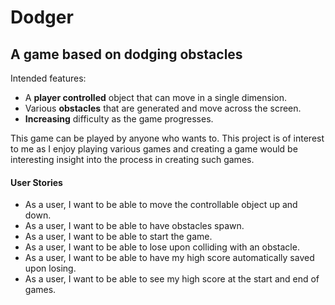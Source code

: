 # Dodger

## A game based on dodging obstacles 

Intended features:
- A **player controlled** object that can move in a single dimension.
- Various **obstacles** that are generated and move across the screen. 
- **Increasing** difficulty as the game progresses. 

This game can be played by anyone who wants to. This project is of interest to me as I enjoy playing various games and
creating a game would be interesting insight into the process in creating such games.

#### User Stories
- As a user, I want to be able to move the controllable object up and down.
- As a user, I want to be able to have obstacles spawn.
- As a user, I want to be able to start the game.
- As a user, I want to be able to lose upon colliding with an obstacle.
- As a user, I want to be able to have my high score automatically saved upon losing.
- As a user, I want to be able to see my high score at the start and end of games. 
